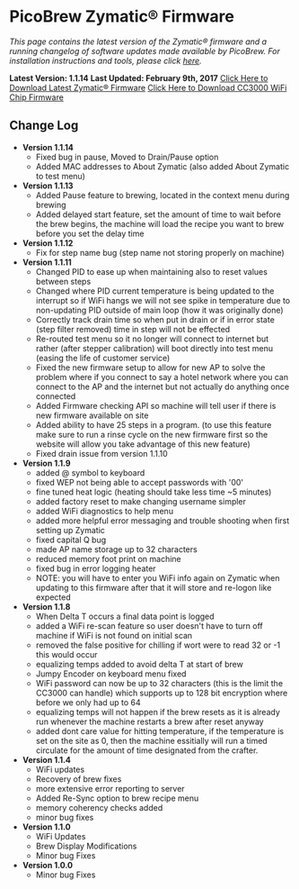 # PicoBrew Zymatic® Firmware

*This page contains the latest version of the Zymatic® firmware and a running changelog of software updates made available by PicoBrew. For installation instructions and tools, please click [here](Firmware-Installation.md).*

**Latest Version: 1.1.14**
**Last Updated: February 9th, 2017**
[Click Here to Download Latest Zymatic® Firmware](legacy/zymatic/Zymatic_1_1_14.zip)
[Click Here to Download CC3000 WiFi Chip Firmware](../common/WiFiPatch.zip)

## Change Log

* **Version 1.1.14**
    * Fixed bug in pause, Moved to Drain/Pause option
    * Added MAC addresses to About Zymatic (also added About Zymatic to test menu)
* **Version 1.1.13**
    * Added Pause feature to brewing, located in the context menu during brewing
    * Added delayed start feature, set the amount of time to wait before the brew begins, the machine will load the recipe you want to brew before you set the delay time
* **Version 1.1.12**
    * Fix for step name bug (step name not storing properly on machine)
* **Version 1.1.11**
    * Changed PID to ease up when maintaining also to reset values between steps
    * Changed where PID current temperature is being updated to the interrupt so if WiFi hangs we will not see spike in temperature due to non-updating PID outside of main loop (how it was originally done)
    * Correctly track drain time so when put in drain or if in error state (step filter removed) time in step will not be effected
    * Re-routed test menu so it no longer will connect to internet but rather (after stepper calibration) will boot directly into test menu (easing the life of customer service)
    * Fixed the new firmware setup to allow for new AP to solve the problem where if you connect to say a hotel network where you can connect to the AP and the internet but not actually do anything once connected
    * Added Firmware checking API so machine will tell user if there is new firmware available on site
    * Added ability to have 25 steps in a program. (to use this feature make sure to run a rinse cycle on the new firmware first so the website will allow you take advantage of this new feature)
    * Fixed drain issue from version 1.1.10
* **Version 1.1.9**
    * added @ symbol to keyboard
    * fixed WEP not being able to accept passwords with '00'
    * fine tuned heat logic (heating should take less time ~5 minutes)
    * added factory reset to make changing username simpler
    * added WiFi diagnostics to help menu
    * added more helpful error messaging and trouble shooting when first setting up Zymatic
    * fixed capital Q bug
    * made AP name storage up to 32 characters
    * reduced memory foot print on machine
    * fixed bug in error logging heater
    * NOTE: you will have to enter you WiFi info again on Zymatic when updating to this firmware after that it will store and re-logon like expected
* **Version 1.1.8**
    * When Delta T occurs a final data point is logged
    * added a WiFi re-scan feature so user doesn't have to turn off machine if WiFi is not found on initial scan
    * removed the false positive for chilling if wort were to read 32 or -1 this would occur
    * equalizing temps added to avoid delta T at start of brew
    * Jumpy Encoder on keyboard menu fixed
    * WiFi password can now be up to 32 characters (this is the limit the CC3000 can handle) which supports up to 128 bit encryption where before we only had up to 64
    * equalizing temps will not happen if the brew resets as it is already run whenever the machine restarts a brew after reset anyway
    * added dont care value for hitting temperature, if the temperature is set on the site as 0, then the machine essitially will run a timed circulate for the amount of time designated from the crafter.
* **Version 1.1.4**
    * WiFi updates
    * Recovery of brew fixes
    * more extensive error reporting to server
    * Added Re-Sync option to brew recipe menu
    * memory coherency checks added
    * minor bug fixes
* **Version 1.1.0**
    * WiFi Updates
    * Brew Display Modifications
    * Minor bug Fixes
* **Version 1.0.0**
    * Minor bug Fixes
